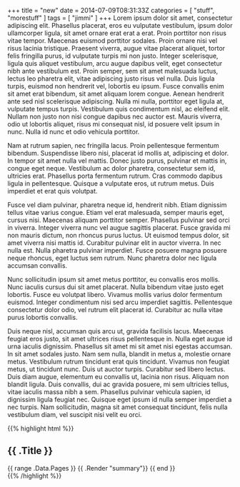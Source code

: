 +++
title = "new"
date = 2014-07-09T08:31:33Z
categories = [ "stuff", "morestuff" ]
tags = [ "jimmi" ]
+++
Lorem ipsum dolor sit amet, consectetur adipiscing elit. Phasellus placerat, eros eu vulputate vestibulum, ipsum dolor ullamcorper ligula, sit amet ornare erat erat a erat. Proin porttitor non risus vitae tempor. Maecenas euismod porttitor sodales. Proin ornare nisi vel risus lacinia tristique. Praesent viverra, augue vitae placerat aliquet, tortor felis fringilla purus, id vulputate turpis mi non justo. Integer scelerisque, ligula quis aliquet vestibulum, arcu augue dapibus velit, eget consectetur nibh ante vestibulum est. Proin semper, sem sit amet malesuada luctus, lectus leo pharetra elit, vitae adipiscing justo risus vel nulla. Duis ligula turpis, euismod non hendrerit vel, lobortis eu ipsum. Fusce convallis enim sit amet erat bibendum, sit amet aliquam lorem congue. Aenean hendrerit ante sed nisl scelerisque adipiscing. Nulla mi nulla, porttitor eget ligula at, vulputate tempus turpis. Vestibulum quis condimentum nisl, ac eleifend elit. Nullam non justo non nisi congue dapibus nec auctor est. Mauris viverra, odio ut lobortis aliquet, risus mi consequat nisl, id posuere velit ipsum in nunc. Nulla id nunc et odio vehicula porttitor.

Nam at rutrum sapien, nec fringilla lacus. Proin pellentesque fermentum bibendum. Suspendisse libero nisi, placerat id mollis at, adipiscing et dolor. In tempor sit amet nulla vel mattis. Donec justo purus, pulvinar et mattis in, congue eget neque. Vestibulum ac dolor pharetra, consectetur sem id, ultricies erat. Phasellus porta fermentum rutrum. Cras commodo dapibus ligula in pellentesque. Quisque a vulputate eros, ut rutrum metus. Duis imperdiet et erat quis volutpat.

Fusce vel diam pulvinar, pharetra neque id, hendrerit nibh. Etiam dignissim tellus vitae varius congue. Etiam vel erat malesuada, semper mauris eget, cursus nisi. Maecenas aliquam porttitor semper. Phasellus pulvinar sed orci in viverra. Integer viverra nunc vel augue sagittis placerat. Fusce gravida mi non mauris dictum, non rhoncus purus luctus. Ut euismod tempus dolor, sit amet viverra nisi mattis id. Curabitur pulvinar elit in auctor viverra. In nec nulla est. Nulla pharetra pulvinar imperdiet. Fusce posuere magna posuere neque rhoncus, eget luctus sem rutrum. Nunc pharetra dolor nec ligula accumsan convallis.

Nunc sollicitudin ipsum sit amet metus porttitor, eu convallis eros mollis. Nunc iaculis cursus dui sit amet placerat. Nulla bibendum vitae justo eget lobortis. Fusce eu volutpat libero. Vivamus mollis varius dolor fermentum euismod. Integer condimentum nisi sed arcu imperdiet sagittis. Pellentesque consectetur dolor odio, vel rutrum elit placerat id. Curabitur ac nulla vitae purus lobortis convallis.

Duis neque nisl, accumsan quis arcu ut, gravida facilisis lacus. Maecenas feugiat eros justo, sit amet ultrices risus pellentesque in. Nulla eget augue id urna iaculis dignissim. Phasellus sit amet mi sit amet nisi egestas accumsan. In sit amet sodales justo. Nam sem nulla, blandit in metus a, molestie ornare metus. Vestibulum rutrum tincidunt erat quis tincidunt. Vivamus non feugiat metus, ut tincidunt nunc. Duis ut auctor turpis. Curabitur sed libero lectus. Duis diam augue, elementum eu convallis ut, lacinia non risus. Aliquam non blandit ligula. Duis convallis, dui ac gravida posuere, mi sem ultricies tellus, vitae iaculis massa nibh a sem. Phasellus pulvinar vehicula sapien, id dignissim ligula feugiat nec. Quisque eget ipsum id nulla semper imperdiet a nec turpis. Nam sollicitudin, magna sit amet consequat tincidunt, felis nulla vestibulum diam, vel suscipit nisi velit eu orci.

{{% highlight html %}}
<section id="main">
  <div>
   <h1 id="title">{{ .Title }}</h1>
    {{ range .Data.Pages }}
        {{ .Render "summary"}}
    {{ end }}
  </div>
</section>
{{% /highlight %}}
